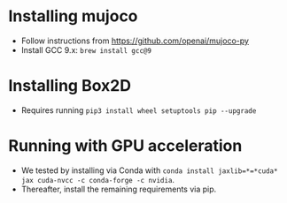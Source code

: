 # Installing mujoco

- Follow instructions from https://github.com/openai/mujoco-py
- Install GCC 9.x: `brew install gcc@9`

# Installing Box2D

- Requires running `pip3 install wheel setuptools pip --upgrade`

# Running with GPU acceleration

- We tested by installing via Conda with `conda install jaxlib=*=*cuda* jax cuda-nvcc -c conda-forge -c nvidia`.
- Thereafter, install the remaining requirements via pip.